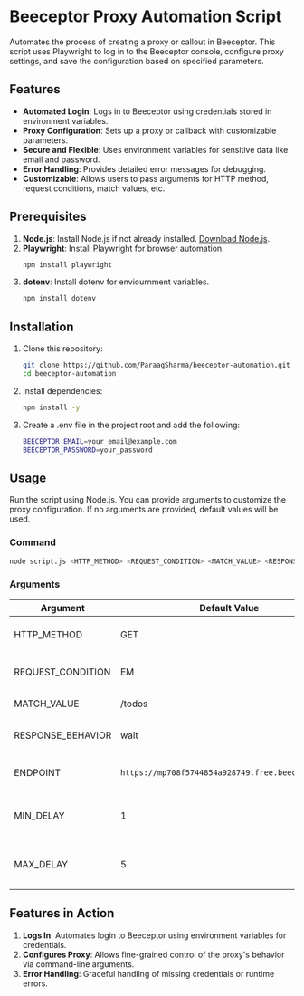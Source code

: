 # Beeceptor Proxy Automation Script

Automates the process of creating a proxy or callout in Beeceptor. This script uses Playwright to log in to the Beeceptor console, configure proxy settings, and save the configuration based on specified parameters.

## Features

- **Automated Login**: Logs in to Beeceptor using credentials stored in environment variables.
- **Proxy Configuration**: Sets up a proxy or callback with customizable parameters.
- **Secure and Flexible**: Uses environment variables for sensitive data like email and password.
- **Error Handling**: Provides detailed error messages for debugging.
- **Customizable**: Allows users to pass arguments for HTTP method, request conditions, match values, etc.

## Prerequisites

1. **Node.js**: Install Node.js if not already installed. [Download Node.js](https://nodejs.org/).
2. **Playwright**: Install Playwright for browser automation.
   ```bash
   npm install playwright
   ```
3. **dotenv**: Install dotenv for enviournment variables.
    ```bash
    npm install dotenv
    ```

## Installation

1. Clone this repository:
    ```bash
    git clone https://github.com/ParaagSharma/beeceptor-automation.git
    cd beeceptor-automation
    ```
2. Install dependencies:
   ```bash
   npm install -y
   ```
3. Create a .env file in the project root and add the following:
    ```bash
    BEECEPTOR_EMAIL=your_email@example.com
    BEECEPTOR_PASSWORD=your_password
    ```


## Usage

Run the script using Node.js. You can provide arguments to customize the proxy configuration. If no arguments are provided, default values will be used.

### Command
```bash
node script.js <HTTP_METHOD> <REQUEST_CONDITION> <MATCH_VALUE> <RESPONSE_BEHAVIOR> <ENDPOINT> <MIN_DELAY> <MAX_DELAY>
```

### Arguments

| Argument           | Default Value | Description                                  |
|--------------------|---------------|----------------------------------------------|
| HTTP_METHOD        | GET           | HTTP method for the proxy.                  |
| REQUEST_CONDITION  | EM            | Path condition operator.                    |
| MATCH_VALUE        | /todos        | Path value to match.                        |
| RESPONSE_BEHAVIOR  | wait          | Proxy response behavior.                    |
| ENDPOINT           | `https://mp708f5744854a928749.free.beeceptor.com` | Target endpoint URL. |
| MIN_DELAY          | 1             | Minimum delay for the proxy in seconds.     |
| MAX_DELAY          | 5             | Maximum delay for the proxy in seconds.     |



## Features in Action

1. **Logs In**:
        Automates login to Beeceptor using environment variables for credentials.
2. **Configures Proxy**:
        Allows fine-grained control of the proxy's behavior via command-line arguments.
3. **Error Handling**:
        Graceful handling of missing credentials or runtime errors.
